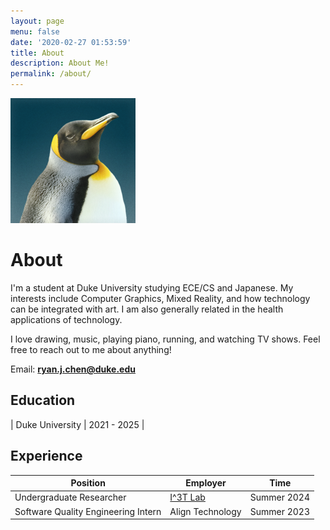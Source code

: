 ```yaml
---
layout: page
menu: false
date: '2020-02-27 01:53:59'
title: About
description: About Me!
permalink: /about/
---
```


<img class="img-rounded" src="/assets/img/uploads/penguin.png" alt="Ryan J. Chen" width="200">

# About

I'm a student at Duke University studying ECE/CS and Japanese. My interests include Computer Graphics, Mixed Reality, and how technology can be integrated with art. I am also generally related in the health applications of technology. 

I love drawing, music, playing piano, running, and watching TV shows. Feel free to reach out to me about anything!

Email: **ryan.j.chen@duke.edu**

## Education
| Duke University | 2021 - 2025 |
## Experience
| Position | Employer | Time |
| -------- | -------- | ---- |
| Undergraduate Researcher | [I^3T Lab](https://maria.gorlatova.com/current-research/) | Summer 2024
| Software Quality Engineering Intern | Align Technology | Summer 2023 |